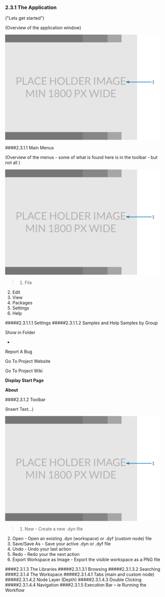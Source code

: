 ### 2.3.1 The Application

("Lets get started")

(Overview of the application window)

![Diagram of window - callouts](images/Placeholder.png)

####2.3.1.1	Main Menus

(Overview of the menus - some of what is found here is in the toolbar - but not all )

![Callouts](images/Placeholder.png)
> 1. File
2. Edit
3. View
4. Packages
5. Settings
6. Help

#####2.3.1.1.1	Settings
#####2.3.1.1.2	Samples and Help
Samples by Group

Show in Folder

-

Report A Bug

Go To Project Website

Go To Project Wiki

**Display Start Page**

**About**

####2.3.1.2	Toolbar

(Insert Text...)

![Callouts for toolbar](images/Placeholder.png)

> 1. New - Create a new .dyn file
2. Open - Open an existing .dyn (workspace) or .dyf (custom node) file
3. Save/Save As - Save your active .dyn or .dyf file
4. Undo - Undo your last action
5. Redo - Redo your the next action
6. Export Workspace as Image - Export the visible workspace as a PNG file

####2.3.1.3	The Libraries
#####2.3.1.3.1	Browsing
#####2.3.1.3.2	Searching
####2.3.1.4	The Workspace
#####2.3.1.4.1	Tabs (main and custom node)
#####2.3.1.4.2	Node Layer (Depth)
#####2.3.1.4.3	Double Clicking
#####2.3.1.4.4  Navigation
####2.3.1.5	Execution Bar – ie Running the Workflow

